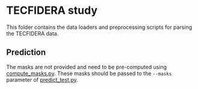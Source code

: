 # TECFIDERA study
This folder contains the data loaders and preprocessing scripts for parsing the TECFIDERA data.


## Prediction
The masks are not provided and need to be pre-computed using [compute_masks.py](compute_masks.py).
These masks should be passed to the `--masks` parameter of [predict_test.py](predict_test.py).

